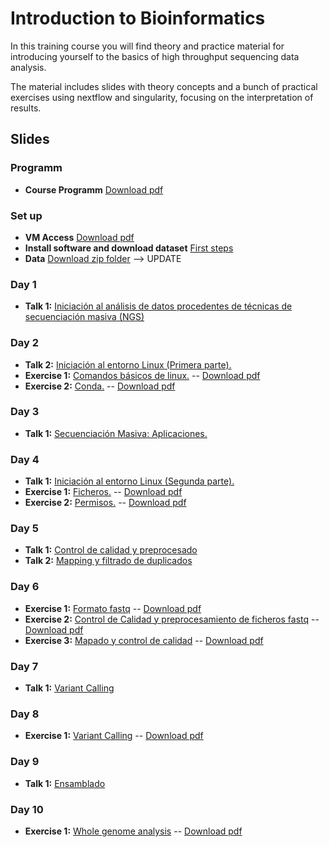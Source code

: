 # Introduction to Bioinformatics

In this training course you will find theory and practice material for introducing yourself to the basics of high throughput sequencing data analysis.

The material includes slides with theory concepts and a bunch of practical exercises using nextflow and singularity, focusing on the interpretation of results.

## Slides
### Programm
- **Course Programm** [Download pdf](slides/course_program.pdf)

### Set up
- **VM Access** [Download pdf](slides/tutorial_access_VirtualMachine.pdf)
- **Install software and download dataset** [First steps](exercises/00_setup/00_SetUp.md)
- **Data** [Download zip folder]() --> UPDATE
### Day 1
- **Talk 1:** [Iniciación al análisis de datos procedentes de técnicas de secuenciación masiva (NGS)](slides/00_intro01_sequencing.pdf)

### Day 2
- **Talk 2:** [Iniciación al entorno Linux (Primera parte).](slides/01_intro03_linux.pdf)
- **Exercise 1:** [Comandos básicos de linux.](exercises\01_handson_linux\handson_linux1_BasicCommands.md) -- [Download pdf](exercises\01_handson_linux\handson_linux1_BasicCommands.pdf)
- **Exercise 2:** [Conda.](exercises\01_handson_linux\handson_linux2_Conda.md) -- [Download pdf](exercises\01_handson_linux\handson_linux2_Conda.pdf)

### Day 3
- **Talk 1:** [Secuenciación Masiva: Aplicaciones.](slides/00_intro01_application.pdf)

### Day 4
- **Talk 1:** [Iniciación al entorno Linux (Segunda parte).](slides/01_intro03_linux.pdf)
- **Exercise 1:** [Ficheros.](exercises\01_handson_linux\handson_linux3_FileSystem.md) -- [Download pdf](exercises\01_handson_linux\handson_linux3_FileSystem.pdf)
- **Exercise 2:** [Permisos.](exercises\01_handson_linux\handson_linux4_Permissions.md) -- [Download pdf](exercises\01_handson_linux\handson_linux4_Permissions.pdf)

### Day 5
- **Talk 1:** [Control de calidad y preprocesado](slides/02_steps_preprocessing_qc.pdf)
- **Talk 2:** [Mapping y filtrado de duplicados](slides/03_steps_mapping_qc.pdf)

### Day 6
- **Exercise 1:** [Formato fastq](exercises/day3/handson_dia3_1_fastq_2019.md) -- [Download pdf](exercises/day3/handson_dia3_1_fastq_2019.pdf)
- **Exercise 2:** [Control de Calidad y preprocesamiento de ficheros fastq](exercises/day3/handson_dia3_2_prepro_2019.md) -- [Download pdf](exercises/day3/handson_dia3_2_prepro_2019.pdf)
- **Exercise 3:** [Mapado y control de calidad](exercises/day3/handson_dia3_3_mapado_2019.md) -- [Download pdf](exercises/day3/handson_dia3_3_mapado_2019.pdf)

### Day 7
- **Talk 1:** [Variant Calling](slides/04_steps_variant_calling.pdf)

### Day 8
- **Exercise 1:** [Variant Calling](exercises/day4/handson_dia4_1_variantcalling_2019.md) -- [Download pdf](exercises/day4/handson_dia4_1_variantcalling_2019.pdf)

### Day 9
- **Talk 1:** [Ensamblado](slides/05_steps_assembly.pdf)

### Day 10
- **Exercise 1:** [Whole genome analysis](exercises/day5/handson_dia5_1_variantcalling_2019.md) -- [Download pdf](exercises/day5/handson_dia5_1_variantcalling_2019.pdf)
